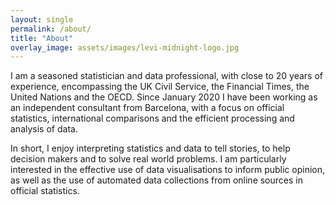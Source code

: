 ```yaml
---
layout: single
permalink: /about/
title: "About"
overlay_image: assets/images/levi-midnight-logo.jpg
---
```



I am a seasoned statistician and data professional, with close to 20 years of experience, encompassing the UK Civil Service, the Financial Times, the United Nations and the OECD. Since January 2020 I have been working as an independent consultant from Barcelona, with a focus on official statistics, international comparisons and the efficient processing and analysis of data. 

In short, I enjoy interpreting statistics and data to tell stories, to help decision makers and to solve real world problems. I am particularly interested in the effective use of data visualisations to inform public opinion, as well as the use of automated data collections from online sources in official statistics.


